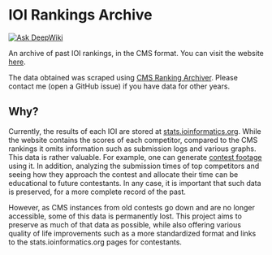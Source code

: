 # IOI Rankings Archive

[![Ask DeepWiki](https://deepwiki.com/badge.svg)](https://deepwiki.com/ryanbai1412/ioi-rankings-archive)

An archive of past IOI rankings, in the CMS format. You can visit the website [here](https://ioirankings.com).

The data obtained was scraped using [CMS Ranking Archiver](https://github.com/ioi/cms-ranking-archiver).
Please contact me (open a GitHub issue) if you have data for other years.

## Why?

Currently, the results of each IOI are stored at [stats.ioinformatics.org](https://stats.ioinformatics.org/).
While the website contains the scores of each competitor, compared to the CMS rankings it omits information such as submission logs and various graphs.
This data is rather valuable. For example, one can generate [contest footage](https://codeforces.com/blog/entry/92192) using it.
In addition, analyzing the submission times of top competitors and seeing how they approach the contest and allocate their time can be educational to future contestants.
In any case, it is important that such data is preserved, for a more complete record of the past.

However, as CMS instances from old contests go down and are no longer accessible, some of this data is permanently lost.
This project aims to preserve as much of that data as possible, while also offering various quality of life improvements such as a more standardized format and links to the stats.ioinformatics.org pages for contestants.
